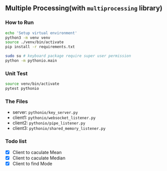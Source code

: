 ## Multiple Processing(with `multiprocessing` library)

### How to Run

```bash
echo 'Setup virtual environment'
python3 -m venv venv
source ./venv/bin/activate
pip install -r requirements.txt
```

```bash
sudo su # keyboard package require super user permission
python -m pythonio.main
```

### Unit Test

```bash
source venv/bin/activate
pytest pythonio
```

### The Files

- server: `pythonio/key_server.py`
- client1: `pythonio/websocket_listener.py`
- client2: `pythonio/pipe_listener.py`
- client3: `pythonio/shared_memory_listener.py`

### Todo list

- [x] Client to caculate Mean
- [x] Client to caculate Median
- [x] Client to find Mode
